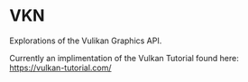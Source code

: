 # VKN
Explorations of the Vulikan Graphics API.

Currently an implimentation of the Vulkan Tutorial found here: https://vulkan-tutorial.com/
